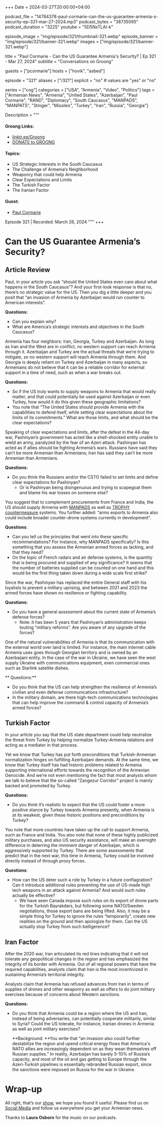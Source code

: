 +++
Date = 2024-03-27T20:00:00+04:00

podcast_file = "14784378-paul-cormarie-can-the-us-guarantee-armenia-s-security-ep-321-mar-27-2024.mp3"
podcast_bytes = "38735095"
podcast_duration = "3225"
youtube = "5D5NxTLAI-k"

episode_image = "img/episode/321/thumbnail-321.webp"
episode_banner = "img/episode/321/banner-321.webp"
images = ["img/episode/321/banner-321.webp"]

title = "Paul Cormarie - Can the US Guarantee Armenia's Security? | Ep 321 - Mar 27, 2024"
subtitle = "Conversations on Groong"

guests = ["pcormarie"]
hosts = ["hovik", "asbed"]

episode = "321"
aliases = ["/321"]
explicit = "no" # values are "yes" or "no"

series = ["cog"]
categories = ["USA", "Armenia", "Video", "Politics"]
tags = ["Armenian News", "Armenia", "United States", "Azerbaijan", "Paul Cormarie", "RAND", "Diplomacy", "South Caucasus", "MANPADS", "MANPATS", "Stinger", "Missiles", "Turkey", "Iran", "Russia", "Georgia"]

Description = """

#### Groong Links:
* [linktr.ee/Groong](https://linktr.ee/groong)
* [DONATE to GROONG](https://podcasts.groong.org/donate)

#### Topics:
* US Strategic Interests in the South Caucasus
* The Challenge of Armenia’s Neighborhood
* Weaponry that could help Armenia
* Clear Expectations and Limits
* The Turkish Factor
* The Iranian Factor

#### Guest:
* [Paul Cormarie](/guest/pcormarie)

Episode 321 | Recorded: March 26, 2024
"""
+++


# Can the US Guarantee Armenia’s Security?


## Article Review

Paul, in your article you ask “should the United States even care about what happens in the South Caucasus”? And your first-look response is that no, there’s no strategic value for the US. Then you dig a little deeper and you posit that “an invasion of Armenia by Azerbaijan would run counter to American interests”.

**Questions:**

* Can you explain why?
* What are America’s strategic interests and objectives in the South Caucasus?

Armenia has four neighbors: Iran, Georgia, Turkey and Azerbaijan. As long as Iran and the West are in conflict, no western support can reach Armenia through it. Azerbaijan and Turkey are the actual threats that we’re trying to mitigate, so no western support will reach Armenia through them. And Georgia is deeply reliant on Turkey and Azerbaijan in many aspects, so Armenians do not believe that it can be a reliable corridor for external support in a time of need, such as when a war breaks out.

**Questions:**

* So if the US truly wants to supply weapons to Armenia that would really matter, and that could potentially be used against Azerbaijan or even Turkey, how would it do this given these geographic limitations?
* You note that “The United States should provide Armenia with the capabilities to defend itself, while setting clear expectations about the limits of its commitments.” What are those limits, and what should be the clear expectations?

Speaking of clear expectations and limits, after the defeat in the 44-day war, Pashinyan’s government has acted like a shell-shocked entity unable to wield an army, paralyzed by the fear of an Azeri attack. Pashinyan has acted as if allies should be fighting Armenia’s wars. Russians have said they can’t be more Armenian than Armenians; Iran has said they can’t be more Armenian than Armenians.

**Questions:**

* Do you think the Russians and/or the CSTO failed to set limits and define clear expectations for Pashinyan?
    * Or is Pashinyan being disingenuous and trying to scapegoat them and blame his war losses on someone else?

You suggest that to complement procurements from France and India, the US should supply Armenia with [MANPADS](https://www.armscontrol.org/factsheets/manpads#:~:text=Man%2Dportable%20air%20defense%20systems,%2Dfired%20anti%2Daircraft%20missiles.) as well as [TROPHY countermeasure](https://en.wikipedia.org/wiki/Trophy_(countermeasure)) systems. You further added: “arms exports to Armenia also could include broader counter-drone systems currently in development”.

**Questions**:

* Can you tell us the principles that went into these specific recommendations? For instance, why MANPADS specifically? Is this something that you assess the Armenian armed forces as lacking, and that they need?
* On the topic of French radars and air defense systems, is the quantity that is being procured and supplied of any significance? It seems that the number of batteries supplied can be counted on one hand and this would be the first thing taken down during a wide scale first strike?

Since the war, Pashinyan has replaced the entire General staff with his loyalists to prevent a military uprising, and between 2021 and 2023 the armed forces have shown no resilience or fighting capability.

**Questions:**

* Do you have a general assessment about the current state of Armenia’s defense forces?
    * Note: it has been 5 years that Pashinyan’s administration keeps touting “military reforms”. Are you aware of any upgrade of the forces?

One of the natural vulnerabilities of Armenia is that its communication with the external world over land is limited. For instance, the main internet cable Armenia uses goes through Georgian territory and is owned by an Azerbaijani entity. In the case of the war in Ukraine, we have seen the west supply Ukraine with communications equipment, even commercial ones such as Starlink satellite dishes.

** Questions:**

* Do you think that the US can help strengthen the resilience of Armenia’s civilian and even defense communications infrastructure?
* In the military domain, are there high-tech communications technologies that can help improve the command & control capacity of Armenia’s armed forces?

## Turkish Factor

In your article you say that the US state department could help neutralize the threat from Turkey by helping normalize Turkey-Armenia relations and acting as a mediator in that process.

Yet we know that Turkey has put forth preconditions that Turkish-Armenian normalization hinges on fulfilling Azerbaijani demands. At the same time, we know that Turkey itself has had historic problems related to Armenia supporting international efforts towards the recognition of the Armenian Genocide. And we’re not even mentioning the fact that most analysts whom we talk to believe that the so-called “Zangezur Corridor” project is mainly backed and promoted by Turkey. 

**Questions:**

* Do you think it’s realistic to expect that the US could foster a more positive stance by Turkey towards Armenia presently, when Armenia is at its weakest, given these historic positions and preconditions by Turkey?

You note that more countries have taken up the call to support Armenia, such as France and India. You also note that none of these highly publicized military purchases, and also US security assistance, will make an overnight difference in deterring the imminent danger of Azerbaijan, which is aggressively supported by Turkey. There are some assessments that predict that in the next war, this time in Armenia, Turkey could be involved directly instead of through proxy forces.

**Questions**:

* How can the US deter such a role by Turkey in a future conflagration? Can it introduce additional rules preventing the use of US-made high tech weapons in an attack against Armenia? And would such rules actually be effective?
    * We have seen Canada impose such rules on its export of drone parts for the Turkish Bayrakdars, but following some NATO/Sweden negotiations, those export bans are being lifted. Also, it may be a simple thing for Turkey to ignore the rules “temporarily”, create new realities on the ground and then apologize for them. Can the US actually stop Turkey from such belligerence?

## Iran Factor

After the 2020 war, Iran articulated its red lines indicating that it will not tolerate any geopolitical changes in the region and has emphasized the integrity of its border with Armenia. Out of all regional powers that have the required capabilities, analysts claim that Iran is the most incentivized in sustaining Armenia’s territorial integrity.

Analysts claim that Armenia has refused advances from Iran in terms of supplies of drones and other weaponry as well as offers to do joint military exercises because of concerns about Western sanctions. 

**Questions:**

* Do you think that Armenia could be a region where the US and Iran, instead of being adversaries, can potentially cooperate militarily, similar to Syria? Could the US tolerate, for instance, Iranian drones in Armenia as well as joint military exercises? 

    **Background: **You write that “an invasion also could further destabilize the region and upend critical energy flows that America's NATO allies are increasingly dependent on as they wean themselves off Russian supplies.” In reality, Azerbaijan has barely 5-10% of Russia’s capacity, and most of the oil and gas getting to Europe through the Azeri-Turkish pipelines is essentially rebranded Russian export, since the sanctions were imposed on Russia for the war in Ukraine.

# Wrap-up

All right, that’s our [show](https://podcasts.groong.org/), we hope you found it useful. Please find us on [Social Media](https://lintr.ee/groong) and follow us everywhere you get your Armenian news.

Thanks to **Laura Osborn** for the music on our podcasts.
